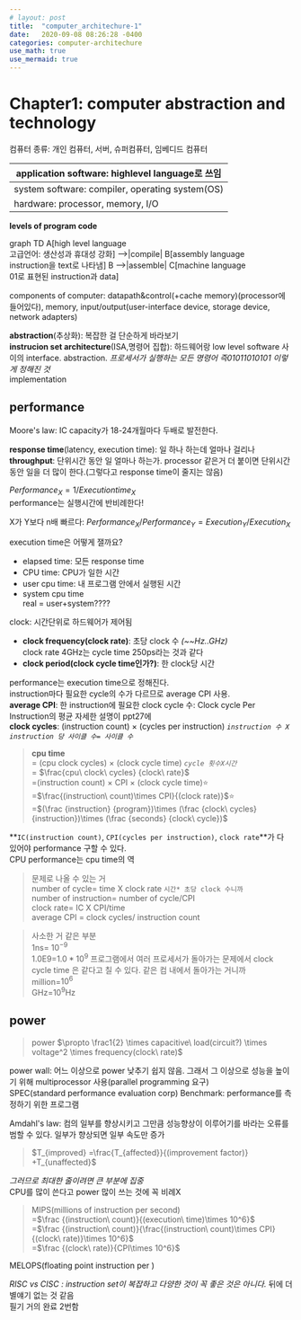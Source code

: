 ```yaml
---
# layout: post
title:  "computer_architechure-1"
date:   2020-09-08 08:26:28 -0400
categories: computer-architechure
use_math: true
use_mermaid: true
---
```

# Chapter1: computer abstraction and technology   

컴퓨터 종류: 개인 컴퓨터, 서버, 슈퍼컴퓨터, 임베디드 컴퓨터   

| application software: highlevel language로 쓰임 |
|-------------------------------------------------|
| system software: compiler, operating system(OS) |
| hardware: processor, memory, I/O                |

**levels of program code**   
<div class="mermaid">
    graph TD
        A[high level language<br>고급언어: 생산성과 휴대성 강화] -->|compile| B[assembly language<br>instruction을 text로 나타냄]
        B -->|assemble| C[machine language<br>01로 표현된 instruction과 data]
</div>   

components of computer: datapath&control(+cache memory)(processor에 들어있다), memory, input/output(user-interface device, storage device, network adapters)      


**abstraction**(추상화): 복잡한 걸 단순하게 바라보기   
**instrucion set architecture**(ISA,명령어 집합): 하드웨어랑 low level software 사이의 interface. abstraction. *프로세서가 실행하는 모든 명령어 즉01011010101 이렇게 정해진 것*   
implementation

## performance
Moore's law: IC capacity가 18-24개월마다 두배로 발전한다.

**response time**(latency, execution time): 일 하나 하는데 얼마나 걸리나   
**throughput**: 단위시간 동안 일 얼마나 하는가. processor 같은거 더 붙이면 단위시간동안 일을 더 많이 한다.(그렇다고 response time이 줄지는 않음)    


$Performance_X = 1/Execution time_X$   
performance는 실행시간에 반비례한다!    

X가 Y보다 n배 빠르다: $Performance_X / Performance_Y =Execution_Y/Execution_X$   

execution time은 어떻게 잴까요?   
- elapsed time: 모든 response time   
- CPU time: CPU가 일한 시간
 - user cpu time: 내 프로그램 안에서 실행된 시간
 - system cpu time   
real = user+system????

clock: 시간단위로 하드웨어가 제어됨   
- **clock frequency(clock rate)**: 초당 clock 수 *(~~Hz..GHz)*   
clock rate 4GHz는 cycle time 250ps라는 것과 같다   
- **clock period(clock cycle time인가?)**: 한 clock당 시간   

performance는 execution time으로 정해진다.   
instruction마다 필요한 cycle의 수가 다르므로 average CPI 사용.   
**average CPI**: 한 instruction에 필요한 clock cycle 수: Clock cycle Per Instruction의 평균 자세한 설명이 ppt27에   
**clock cycles**: (instruction count) $\times$ (cycles per instruction) *`instruction 수 X instruction 당 사이클 수= 사이클 수`*   

> **cpu time**   
= (cpu clock cycles) $\times$ (clock cycle time)  *`cycle 횟수X시간`*    
= $\frac{cpu\ clock\ cycles} {clock\ rate}$   
=(instruction count) $\times$ CPI $\times$ (clock cycle time)⭐   
=$\frac{(instruction\ count)\times CPI}{(clock rate)}$⭐   
=$(\frac {instruction} {program})\times (\frac {clock\ cycles} {instruction})\times (\frac {seconds} {clock\ cycle})$

**`IC(instruction count)`, `CPI(cycles per instruction)`, `clock rate`**가 다 있어야 performance 구할 수 있다.    
CPU performance는 cpu time의 역   

>문제로 나올 수 있는 거   
number of cycle= time X clock rate `시간* 초당 clock 수니까`    
number of instruction= number of cycle/CPI   
clock rate= IC X CPI/time   
average CPI = clock cycles/ instruction count   


>사소한 거 같은 부분   
1ns= $10^{-9}$   
1.0E9=$1.0*10^9$
프로그램에서 여러 프로세서가 돌아가는 문제에서 clock cycle time 은 같다고 칠 수 있다. 같은 컴 내에서 돌아가는 거니까   
million=$10^6$   
GHz=$10^9$Hz


## power
>power  $\propto \frac1{2} \times capacitive\ load(circuit?) \times voltage^2 \times frequency(clock\ rate)$   

power wall: 어느 이상으로 power 낮추기 쉽지 않음. 그래서 그 이상으로 성능을 높이기 위해 multiprocessor 사용(parallel programming 요구)      
SPEC(standard performance evaluation corp) Benchmark: performance를 측정하기 위한 프로그램   

Amdahl's law: 컴의 일부를 향상시키고 그만큼 성능향상이 이루어기를 바라는 오류를 범할 수 있다. 일부가 향상되면 일부 속도만 증가   
>$T_{improved} =\frac{T_{affected}}{(improvement factor)} +T_{unaffected}$   

*그러므로 최대한 줄이려면 큰 부분에 집중*   
CPU를 많이 쓴다고 power 많이 쓰는 것에 꼭 비례X

>MIPS(millions of instruction per second)   
=$\frac {(instruction\ count)}{(execution\ time)\times 10^6}$   
=$\frac {(instruction\ count)}{\frac{(instruction\ count)\times CPI}{(clock\ rate)}\times 10^6}$   
=$\frac {(clock\ rate)}{CPI\times 10^6}$

MELOPS(floating point instruction per )

*RISC vs CISC : instruction set이 복잡하고 다양한 것이 꼭 좋은 것은 아니다.*
뒤에 더 별얘기 없는 것 같음   
필기 거의 완료 2번함